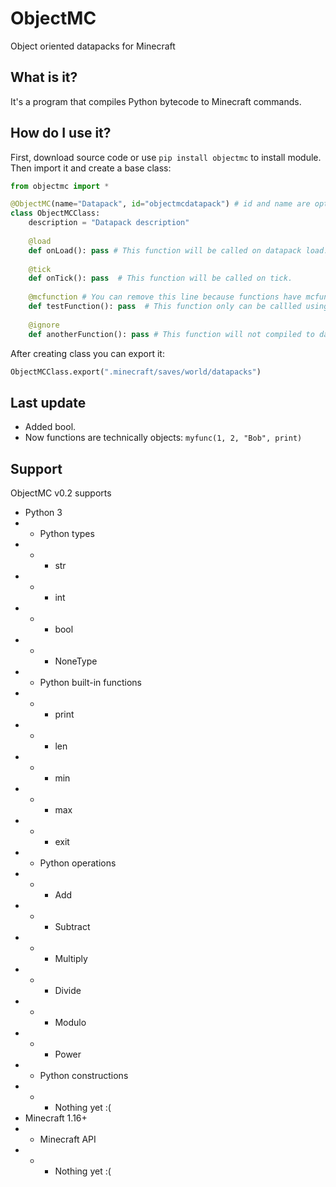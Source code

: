 # ObjectMC
Object oriented datapacks for Minecraft

## What is it?
It's a program that compiles Python bytecode to Minecraft commands.

## How do I use it?
First, download source code or use `pip install objectmc` to install module. Then import it and create a base class:
```python
from objectmc import *

@ObjectMC(name="Datapack", id="objectmcdatapack") # id and name are optional
class ObjectMCClass:
    description = "Datapack description"
    
    @load
    def onLoad(): pass # This function will be called on datapack load.
    
    @tick
    def onTick(): pass  # This function will be called on tick.
    
    @mcfunction # You can remove this line because functions have mcfunction mode by default.
    def testFunction(): pass  # This function only can be callled using /function command.
    
    @ignore
    def anotherFunction(): pass # This function will not compiled to datapack.
```
After creating class you can export it:
```python
ObjectMCClass.export(".minecraft/saves/world/datapacks")
```

## Last update
- Added bool.
- Now functions are technically objects: `myfunc(1, 2, "Bob", print)`

## Support
ObjectMC v0.2 supports
- Python 3
- - Python types
- - - str
- - - int
- - - bool
- - - NoneType
- - Python built-in functions
- - - print
- - - len
- - - min
- - - max
- - - exit
- - Python operations
- - - Add
- - - Subtract
- - - Multiply
- - - Divide
- - - Modulo
- - - Power
- - Python constructions
- - - Nothing yet :(
- Minecraft 1.16+
- - Minecraft API
- - - Nothing yet :(
